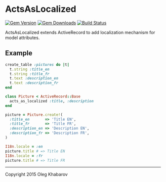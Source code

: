 # ActsAsLocalized
[![Gem Version](https://img.shields.io/gem/v/acts_as_localized.svg?style=flat)](http://rubygems.org/gems/acts_as_localized) [![Gem Downloads](https://img.shields.io/gem/dt/acts_as_localized.svg?style=flat)](http://rubygems.org/gems/acts_as_localized) [![Build Status](https://img.shields.io/travis/GBH/acts_as_localized.svg?style=flat)](https://travis-ci.org/GBH/acts_as_localized)

ActsAsLocalized extends ActiveRecord to add localization mechanism for model attributes.

## Example

```ruby
create_table :pictures do |t|
  t.string :title_en
  t.string :title_fr
  t.text :description_en
  t.text :description_fr
end

class Picture < ActiveRecord::Base
  acts_as_localized :title, :description
end

picture = Picture.create!(
  :title_en       => 'Title EN',
  :title_fr       => 'Title FR',
  :description_en => 'Description EN',
  :description_fr => 'Description FR',
)

I18n.locale = :en
picture.title # => Title EN
I18n.locale = :fr
picture.title # => Title FR
```

---

Copyright 2015 Oleg Khabarov
